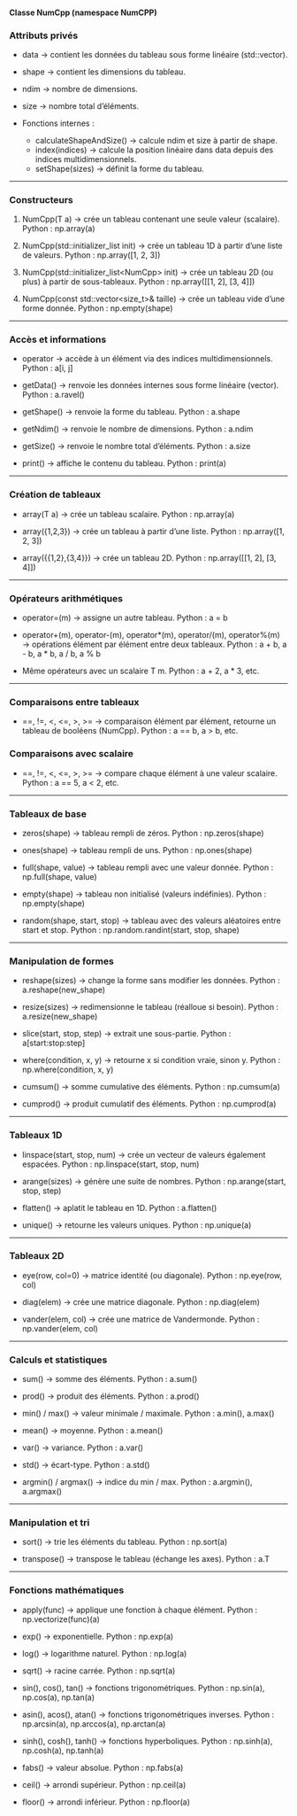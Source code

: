 #### Classe NumCpp<T> (namespace NumCPP)   ######

###  **Attributs privés**

* data → contient les données du tableau sous forme linéaire (std::vector<T>).
* shape → contient les dimensions du tableau.
* ndim → nombre de dimensions.
* size → nombre total d’éléments.
* Fonctions internes :

  * calculateShapeAndSize() → calcule ndim et size à partir de shape.
  * index(indices) → calcule la position linéaire dans data depuis des indices multidimensionnels.
  * setShape(sizes) → définit la forme du tableau.

---

###  **Constructeurs**

1. NumCpp(T a)
   → crée un tableau contenant une seule valeur (scalaire).
   Python : np.array(a)

2. NumCpp(std::initializer_list<T> init)
   → crée un tableau 1D à partir d’une liste de valeurs.
   Python : np.array([1, 2, 3])

3. NumCpp(std::initializer_list<NumCpp<T>> init)
   → crée un tableau 2D (ou plus) à partir de sous-tableaux.
   Python : np.array([[1, 2], [3, 4]])

4. NumCpp(const std::vector<size_t>& taille)
   → crée un tableau vide d’une forme donnée.
   Python : np.empty(shape)

---

###  **Accès et informations**

* operator[](indices)
  → accède à un élément via des indices multidimensionnels.
  Python : a[i, j]

* getData()
  → renvoie les données internes sous forme linéaire (vector).
  Python : a.ravel()

* getShape()
  → renvoie la forme du tableau.
  Python : a.shape

* getNdim()
  → renvoie le nombre de dimensions.
  Python : a.ndim

* getSize()
  → renvoie le nombre total d’éléments.
  Python : a.size

* print()
  → affiche le contenu du tableau.
  Python : print(a)

---

###  **Création de tableaux**

* array(T a) → crée un tableau scalaire.
  Python : np.array(a)

* array({1,2,3}) → crée un tableau à partir d’une liste.
  Python : np.array([1, 2, 3])

* array({{1,2},{3,4}}) → crée un tableau 2D.
  Python : np.array([[1, 2], [3, 4]])

---

###  **Opérateurs arithmétiques**

* operator=(m) → assigne un autre tableau.
  Python : a = b

* operator+(m), operator-(m), operator*(m), operator/(m), operator%(m)
  → opérations élément par élément entre deux tableaux.
  Python : a + b, a - b, a * b, a / b, a % b

* Même opérateurs avec un scalaire T m.
  Python : a + 2, a * 3, etc.

---

###  **Comparaisons entre tableaux**

* ==, !=, <, <=, >, >=
  → comparaison élément par élément, retourne un tableau de booléens (NumCpp<bool>).
  Python : a == b, a > b, etc.

###  **Comparaisons avec scalaire**

* ==, !=, <, <=, >, >=
  → compare chaque élément à une valeur scalaire.
  Python : a == 5, a < 2, etc.

---

###  **Tableaux de base**

* zeros(shape) → tableau rempli de zéros.
  Python : np.zeros(shape)

* ones(shape) → tableau rempli de uns.
  Python : np.ones(shape)

* full(shape, value) → tableau rempli avec une valeur donnée.
  Python : np.full(shape, value)

* empty(shape) → tableau non initialisé (valeurs indéfinies).
  Python : np.empty(shape)

* random(shape, start, stop) → tableau avec des valeurs aléatoires entre start et stop.
  Python : np.random.randint(start, stop, shape)

---

###  **Manipulation de formes**

* reshape(sizes) → change la forme sans modifier les données.
  Python : a.reshape(new_shape)

* resize(sizes) → redimensionne le tableau (réalloue si besoin).
  Python : a.resize(new_shape)

* slice(start, stop, step) → extrait une sous-partie.
  Python : a[start:stop:step]

* where(condition, x, y) → retourne x si condition vraie, sinon y.
  Python : np.where(condition, x, y)

* cumsum() → somme cumulative des éléments.
  Python : np.cumsum(a)

* cumprod() → produit cumulatif des éléments.
  Python : np.cumprod(a)

---

###  **Tableaux 1D**

* linspace(start, stop, num) → crée un vecteur de valeurs également espacées.
  Python : np.linspace(start, stop, num)

* arange(sizes) → génère une suite de nombres.
  Python : np.arange(start, stop, step)

* flatten() → aplatit le tableau en 1D.
  Python : a.flatten()

* unique() → retourne les valeurs uniques.
  Python : np.unique(a)

---

###  **Tableaux 2D**

* eye(row, col=0) → matrice identité (ou diagonale).
  Python : np.eye(row, col)

* diag(elem) → crée une matrice diagonale.
  Python : np.diag(elem)

* vander(elem, col) → crée une matrice de Vandermonde.
  Python : np.vander(elem, col)

---

###  **Calculs et statistiques**

* sum() → somme des éléments.
  Python : a.sum()

* prod() → produit des éléments.
  Python : a.prod()

* min() / max() → valeur minimale / maximale.
  Python : a.min(), a.max()

* mean() → moyenne.
  Python : a.mean()

* var() → variance.
  Python : a.var()

* std() → écart-type.
  Python : a.std()

* argmin() / argmax() → indice du min / max.
  Python : a.argmin(), a.argmax()

---

###  **Manipulation et tri**

* sort() → trie les éléments du tableau.
  Python : np.sort(a)

* transpose() → transpose le tableau (échange les axes).
  Python : a.T

---

###  **Fonctions mathématiques**

* apply(func) → applique une fonction à chaque élément.
  Python : np.vectorize(func)(a)

* exp() → exponentielle.
  Python : np.exp(a)

* log() → logarithme naturel.
  Python : np.log(a)

* sqrt() → racine carrée.
  Python : np.sqrt(a)

* sin(), cos(), tan() → fonctions trigonométriques.
  Python : np.sin(a), np.cos(a), np.tan(a)

* asin(), acos(), atan() → fonctions trigonométriques inverses.
  Python : np.arcsin(a), np.arccos(a), np.arctan(a)

* sinh(), cosh(), tanh() → fonctions hyperboliques.
  Python : np.sinh(a), np.cosh(a), np.tanh(a)

* fabs() → valeur absolue.
  Python : np.fabs(a)

* ceil() → arrondi supérieur.
  Python : np.ceil(a)

* floor() → arrondi inférieur.
  Python : np.floor(a)
